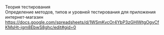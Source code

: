 Теория тестирования  
Определение методов, типов и уровней тестирования для приложения интернет-магазин https://docs.google.com/spreadsheets/d/1WSmKvcOr4YbP3zGHIWtgOgyCfKMsHt-igm8EbwS8ghc/edit#gid=0

